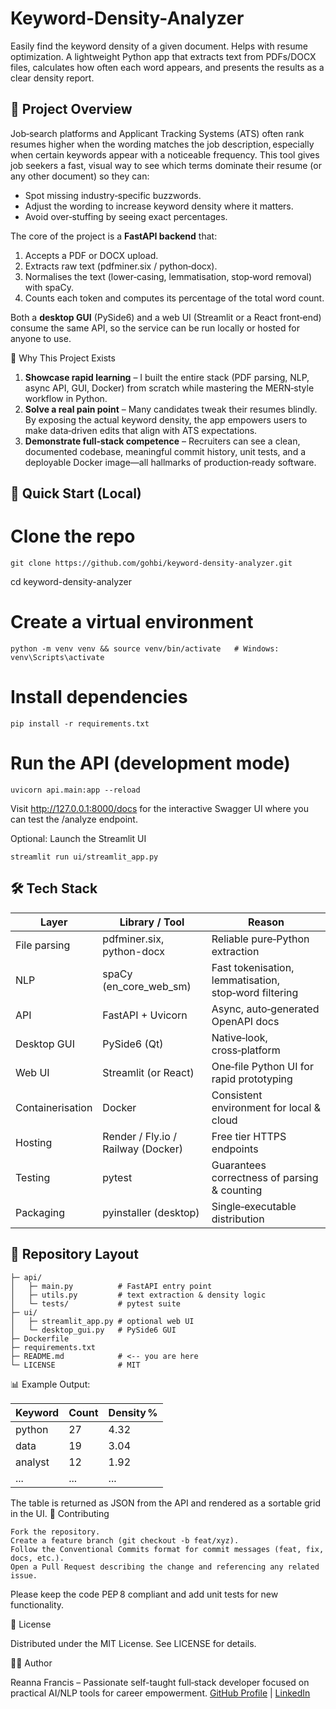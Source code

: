 # Keyword-Density-Analyzer
Easily find the keyword density of a given document. Helps with resume optimization. 
A lightweight Python app that extracts text from PDFs/DOCX files, calculates how often each word appears, and presents the results as a clear density report.

## 📄 Project Overview

Job‑search platforms and Applicant Tracking Systems (ATS) often rank resumes higher when the wording matches the job description, especially when certain keywords appear with a noticeable frequency.
This tool gives job seekers a fast, visual way to see which terms dominate their resume (or any other document) so they can:

 * Spot missing industry‑specific buzzwords.
 * Adjust the wording to increase keyword density where it matters.
 * Avoid over‑stuffing by seeing exact percentages.

The core of the project is a **FastAPI backend** that:

1. Accepts a PDF or DOCX upload.
2. Extracts raw text (pdfminer.six / python‑docx).
3. Normalises the text (lower‑casing, lemmatisation, stop‑word removal) with spaCy.
4. Counts each token and computes its percentage of the total word count.

Both a **desktop GUI** (PySide6) and a web UI (Streamlit or a React front‑end) consume the same API, so the service can be run locally or hosted for anyone to use.


🎯 Why This Project Exists

1. **Showcase rapid learning** – I built the entire stack (PDF parsing, NLP, async API, GUI, Docker) from scratch while mastering the MERN‑style workflow in Python.
2. **Solve a real pain point** – Many candidates tweak their resumes blindly. By exposing the actual keyword density, the app empowers users to make data‑driven edits that align with ATS expectations.
3. **Demonstrate full‑stack competence** – Recruiters can see a clean, documented codebase, meaningful commit history, unit tests, and a deployable Docker image—all hallmarks of production‑ready software.

## 🚀 Quick Start (Local)

# Clone the repo
    git clone https://github.com/gohbi/keyword-density-analyzer.git
cd keyword-density-analyzer

# Create a virtual environment
    python -m venv venv && source venv/bin/activate   # Windows: venv\Scripts\activate

# Install dependencies
    pip install -r requirements.txt

# Run the API (development mode)
    uvicorn api.main:app --reload

Visit http://127.0.0.1:8000/docs for the interactive Swagger UI where you can test the /analyze endpoint.

Optional: Launch the Streamlit UI

    streamlit run ui/streamlit_app.py

## 🛠️ Tech Stack

 | Layer |	Library / Tool |	Reason |
 | --- | --- | --- |
 | File parsing |	pdfminer.six, python-docx |	Reliable pure‑Python extraction |
 | NLP |	spaCy (en_core_web_sm) |	Fast tokenisation, lemmatisation, stop‑word filtering |
 | API |	FastAPI + Uvicorn |	Async, auto‑generated OpenAPI docs |
 | Desktop GUI |	PySide6 (Qt) |	Native‑look, cross‑platform |
 | Web UI |	Streamlit (or React) |	One‑file Python UI for rapid prototyping |
 | Containerisation |	Docker |	Consistent environment for local & cloud |
 | Hosting |	Render / Fly.io / Railway (Docker) |	Free tier HTTPS endpoints |
 | Testing |	pytest |	Guarantees correctness of parsing & counting |
 | Packaging |	pyinstaller (desktop) |	Single‑executable distribution |

## 📂 Repository Layout

    ├─ api/
    │   ├─ main.py          # FastAPI entry point
    │   ├─ utils.py         # text extraction & density logic
    │   └─ tests/           # pytest suite
    ├─ ui/
    │   ├─ streamlit_app.py # optional web UI
    │   └─ desktop_gui.py   # PySide6 GUI
    ├─ Dockerfile
    ├─ requirements.txt
    ├─ README.md            # <-- you are here
    └─ LICENSE              # MIT

📊 Example Output:

 | Keyword |	Count |	Density % |
 | --- | --- | --- |
 | python |	27 |	4.32 |
 | data |	19 |	3.04 |
 | analyst |	12 |	1.92 |
 | ... |	... |	... |

The table is returned as JSON from the API and rendered as a sortable grid in the UI.
🤝 Contributing

    Fork the repository.
    Create a feature branch (git checkout -b feat/xyz).
    Follow the Conventional Commits format for commit messages (feat, fix, docs, etc.).
    Open a Pull Request describing the change and referencing any related issue.

Please keep the code PEP 8 compliant and add unit tests for new functionality. 

📜 License

Distributed under the MIT License. See LICENSE for details. 

🙋‍♂️ Author

Reanna Francis – Passionate self-taught full‑stack developer focused on practical AI/NLP tools for career empowerment.
[GitHub Profile](https://github.com/gohbi) | [LinkedIn](www.linkedin.com/in/reannaf)


